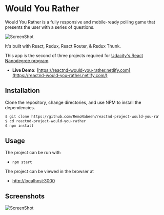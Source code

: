 # Would You Rather

Would You Rather is a fully responsive and mobile-ready polling game that presents the user with a series of questions.

![ScreenShot](https://github.com/RemoNabeeh/reactnd-project-would-you-rather/blob/master/puplic/images/screenshot1.png)

It's built with React, Redux, React Router, & Redux Thunk.

This app is the second of three projects required for [Udacity's React Nanodegree program](https://www.udacity.com/course/react-nanodegree--nd019).

- **Live Demo:** [https://reactnd-would-you-rather.netlify.com](https://reactnd-would-you-rather.netlify.com/)

## Installation

Clone the repository, change directories, and use NPM to install the dependencies.

```bash
$ git clone https://github.com/RemoNabeeh/reactnd-project-would-you-rather.git
$ cd reactnd-project-would-you-rather
$ npm install
```

## Usage

The project can be run with

- `npm start`

The project can be viewed in the browser at

- [http://localhost:3000](http://localhost:3000)

## Screenshots

![ScreenShot](https://github.com/RemoNabeeh/reactnd-project-would-you-rather/blob/master/puplic/images/screenshot2.png)
